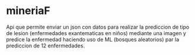 # mineriaF
Api que permite enviar un json con datos para realizar la prediccion de tipo de lesion (enfermedades exantematicas en niños) mediante una imagen y predice la enfermedad 
haciendo uso de ML (bosques aleatorios) par la prediccion de 12 enfermedades.

